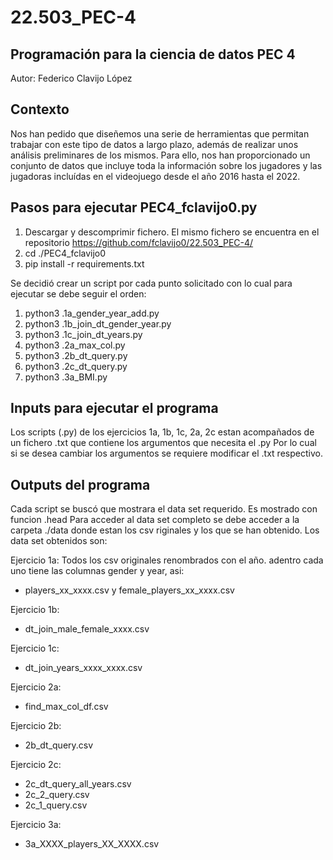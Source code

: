 # 22.503_PEC-4
## Programación para la ciencia de datos PEC 4
Autor: Federico Clavijo López

## Contexto
Nos han pedido que diseñemos una serie de herramientas que permitan trabajar con este tipo de datos a largo plazo, además de realizar unos análisis preliminares de los mismos. Para ello, nos han proporcionado un conjunto de datos que incluye toda la información sobre los jugadores y las jugadoras incluídas en el videojuego desde el año 2016 hasta el 2022.


## Pasos para ejecutar PEC4_fclavijo0.py
1. Descargar y descomprimir fichero. El mismo fichero se encuentra en el repositorio https://github.com/fclavijo0/22.503_PEC-4/
2. cd ./PEC4_fclavijo0
3. pip install -r requirements.txt

Se decidió crear un script por cada punto solicitado con lo cual para ejecutar se debe seguir el orden: 
1. python3 .1a_gender_year_add.py
2. python3 .1b_join_dt_gender_year.py
3. python3 .1c_join_dt_years.py
4. python3 .2a_max_col.py
5. python3 .2b_dt_query.py 
6. python3 .2c_dt_query.py
7. python3 .3a_BMI.py


## Inputs para ejecutar el programa
Los scripts (.py) de los ejercicios 1a, 1b, 1c, 2a, 2c estan acompañados de un fichero .txt que contiene los argumentos que necesita el .py
Por lo cual si se desea cambiar los argumentos se requiere modificar el .txt respectivo.


## Outputs del programa
Cada script se buscó que mostrara el data set requerido. Es mostrado con funcion .head
Para acceder al data set completo se debe acceder a la carpeta ./data donde estan los csv riginales y los que se han obtenido. 
Los data set obtenidos son:

Ejercicio 1a:
Todos los csv originales renombrados con el año. adentro cada uno tiene las columnas gender y year, asi:
* players_xx_xxxx.csv y female_players_xx_xxxx.csv

Ejercicio 1b:
* dt_join_male_female_xxxx.csv

Ejercicio 1c:
* dt_join_years_xxxx_xxxx.csv

Ejercicio 2a:
* find_max_col_df.csv

Ejercicio 2b:
* 2b_dt_query.csv

Ejercicio 2c:
* 2c_dt_query_all_years.csv
* 2c_2_query.csv
* 2c_1_query.csv

Ejercicio 3a:
* 3a_XXXX_players_XX_XXXX.csv


